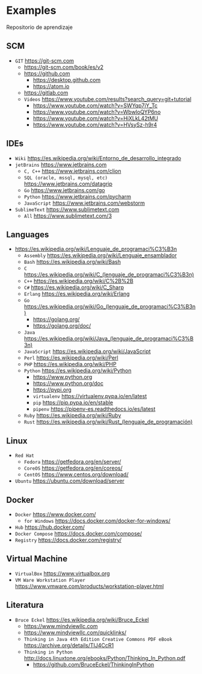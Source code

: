 # Examples

Repositorio de aprendizaje

## SCM

* `GIT` https://git-scm.com
	* https://git-scm.com/book/es/v2
	* https://github.com
		* https://desktop.github.com
		* https://atom.io
	* https://gitlab.com
	* `Videos` https://www.youtube.com/results?search_query=git+tutorial
		* https://www.youtube.com/watch?v=SWYqp7iY_Tc
		* https://www.youtube.com/watch?v=WbwIoQYP6no
		* https://www.youtube.com/watch?v=HiXLkL42tMU
		* https://www.youtube.com/watch?v=HVsySz-h9r4

## IDEs 

* `Wiki` https://es.wikipedia.org/wiki/Entorno_de_desarrollo_integrado
* `jetBrains` https://www.jetbrains.com
	* `C, C++` https://www.jetbrains.com/clion
	* `SQL (oracle, mssql, mysql, etc)` https://www.jetbrains.com/datagrip
	* `Go` https://www.jetbrains.com/go
	* `Python` https://www.jetbrains.com/pycharm
	* `JavaScript` https://www.jetbrains.com/webstorm
* `SublimeText` https://www.sublimetext.com
	* `All` https://www.sublimetext.com/3

## Languages

* https://es.wikipedia.org/wiki/Lenguaje_de_programaci%C3%B3n
	* `Assembly` https://es.wikipedia.org/wiki/Lenguaje_ensamblador
	* `Bash` https://es.wikipedia.org/wiki/Bash
	* `C` https://es.wikipedia.org/wiki/C_(lenguaje_de_programaci%C3%B3n)
	* `C++` https://es.wikipedia.org/wiki/C%2B%2B
	* `C#` https://es.wikipedia.org/wiki/C_Sharp
	* `Erlang` https://es.wikipedia.org/wiki/Erlang
	* `Go` https://es.wikipedia.org/wiki/Go_(lenguaje_de_programaci%C3%B3n)
		* https://golang.org/
		* https://golang.org/doc/
	* `Java` https://es.wikipedia.org/wiki/Java_(lenguaje_de_programaci%C3%B3n)
	* `JavaScript` https://es.wikipedia.org/wiki/JavaScript
	* `Perl` https://es.wikipedia.org/wiki/Perl
	* `PHP` https://es.wikipedia.org/wiki/PHP
	* `Python` https://es.wikipedia.org/wiki/Python
		* https://www.python.org
		* https://www.python.org/doc
		* https://pypi.org
		* `virtualenv` https://virtualenv.pypa.io/en/latest
		* `pip` https://pip.pypa.io/en/stable
		* `pipenv` https://pipenv-es.readthedocs.io/es/latest
	* `Ruby` https://es.wikipedia.org/wiki/Ruby
	* `Rust` https://es.wikipedia.org/wiki/Rust_(lenguaje_de_programación)

## Linux

* `Red Hat`
	* `Fedora` https://getfedora.org/en/server/
	* `CoreOS` https://getfedora.org/en/coreos/
	* `CentOS` https://www.centos.org/download/
* `Ubuntu` https://ubuntu.com/download/server

## Docker

* `Docker` https://www.docker.com/
	* `for Windows` https://docs.docker.com/docker-for-windows/
* `Hub` https://hub.docker.com/
* `Docker Compose` https://docs.docker.com/compose/
* `Registry` https://docs.docker.com/registry/

## Virtual Machine

* `VirtualBox` https://www.virtualbox.org
* `VM Ware Workstation Player` https://www.vmware.com/products/workstation-player.html

## Literatura

* `Bruce Eckel` https://es.wikipedia.org/wiki/Bruce_Eckel
	* https://www.mindviewllc.com
	* https://www.mindviewllc.com/quicklinks/
	* `Thinking in Java 4th Edition Creative Commons PDF eBook` https://archive.org/details/TIJ4CcR1
	* `Thinking in Python` http://docs.linuxtone.org/ebooks/Python/Thinking_In_Python.pdf
		* https://github.com/BruceEckel/ThinkingInPython

